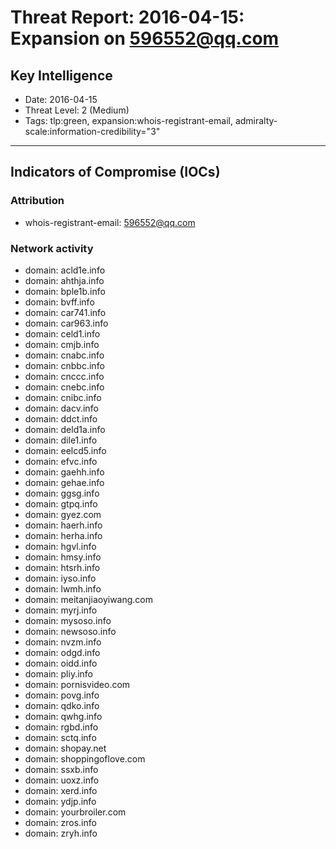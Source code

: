 # Threat Report: 2016-04-15: Expansion on 596552@qq.com


## Key Intelligence
* Date: 2016-04-15
* Threat Level: 2 (Medium)
* Tags: tlp:green, expansion:whois-registrant-email, admiralty-scale:information-credibility="3"

---

## Indicators of Compromise (IOCs)
### Attribution
* whois-registrant-email: 596552@qq.com

### Network activity
* domain: acld1e.info
* domain: ahthja.info
* domain: bple1b.info
* domain: bvff.info
* domain: car741.info
* domain: car963.info
* domain: celd1.info
* domain: cmjb.info
* domain: cnabc.info
* domain: cnbbc.info
* domain: cnccc.info
* domain: cnebc.info
* domain: cnibc.info
* domain: dacv.info
* domain: ddct.info
* domain: deld1a.info
* domain: dile1.info
* domain: eelcd5.info
* domain: efvc.info
* domain: gaehh.info
* domain: gehae.info
* domain: ggsg.info
* domain: gtpq.info
* domain: gyez.com
* domain: haerh.info
* domain: herha.info
* domain: hgvl.info
* domain: hmsy.info
* domain: htsrh.info
* domain: iyso.info
* domain: lwmh.info
* domain: meitanjiaoyiwang.com
* domain: myrj.info
* domain: mysoso.info
* domain: newsoso.info
* domain: nvzm.info
* domain: odgd.info
* domain: oidd.info
* domain: pliy.info
* domain: pornisvideo.com
* domain: povg.info
* domain: qdko.info
* domain: qwhg.info
* domain: rgbd.info
* domain: sctq.info
* domain: shopay.net
* domain: shoppingoflove.com
* domain: ssxb.info
* domain: uoxz.info
* domain: xerd.info
* domain: ydjp.info
* domain: yourbroiler.com
* domain: zros.info
* domain: zryh.info
